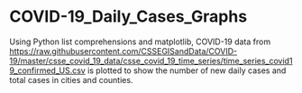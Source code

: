 # COVID-19_Daily_Cases_Graphs
Using Python list comprehensions and matplotlib, COVID-19 data from https://raw.githubusercontent.com/CSSEGISandData/COVID-19/master/csse_covid_19_data/csse_covid_19_time_series/time_series_covid19_confirmed_US.csv is plotted to show the number of new daily cases and total cases in cities and counties.
